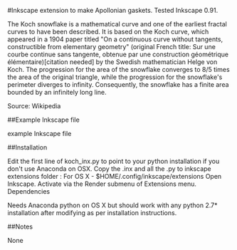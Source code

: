 #Inkscape extension to make Apollonian gaskets. Tested Inkscape 0.91.

The Koch snowflake  is a mathematical curve and one of the earliest fractal curves to have been described.
It is based on the Koch curve, which appeared in a 1904 paper titled "On a continuous curve without tangents, constructible from elementary geometry" (original French title: Sur une courbe continue sans tangente, obtenue par une construction géométrique élémentaire)[citation needed] by the Swedish mathematician Helge von Koch.
The progression for the area of the snowflake converges to 8/5 times the area of the original triangle,
while the progression for the snowflake's perimeter diverges to infinity.
Consequently, the snowflake has a finite area bounded by an infinitely long line.
 
Source: Wikipedia

##Example Inkscape file

example Inkscape file

##Installation

Edit the first line of koch_inx.py to point to your python installation if you don't use Anaconda on OSX.
Copy the .inx and all the .py to inkscape extensions folder : For OS X - $HOME/.config/inkscape/extensions
Open Inkscape.
Activate via the Render submenu of Extensions menu.
Dependencies

Needs Anaconda python on OS X but should work with any python 2.7* installation after modifying as per installation instructions.

##Notes

None
